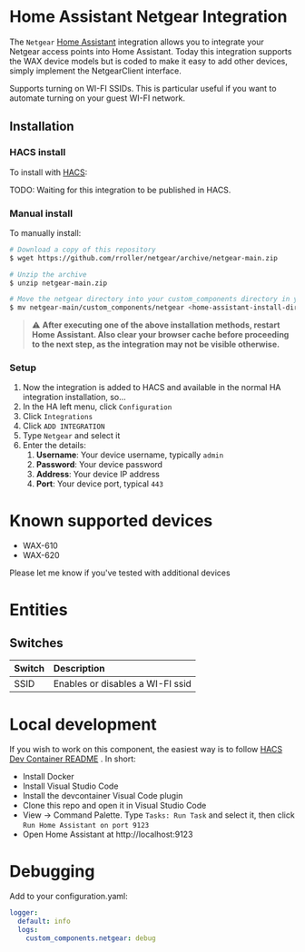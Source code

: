# Home Assistant Netgear Integration

The `Netgear` [Home Assistant](https://www.home-assistant.io) integration allows you to integrate your Netgear access
points into Home Assistant. Today this integration supports the WAX device models but is coded to make it easy to add
other devices, simply implement the NetgearClient interface.

Supports turning on WI-FI SSIDs. This is particular useful if you want to automate turning on your guest WI-FI network.

## Installation

### HACS install

To install with [HACS](https://hacs.xyz/):

TODO: Waiting for this integration to be published in HACS.

### Manual install

To manually install:

```bash
# Download a copy of this repository
$ wget https://github.com/rroller/netgear/archive/netgear-main.zip

# Unzip the archive
$ unzip netgear-main.zip

# Move the netgear directory into your custom_components directory in your Home Assistant install
$ mv netgear-main/custom_components/netgear <home-assistant-install-directory>/config/custom_components/
```

> :warning: **After executing one of the above installation methods, restart Home Assistant. Also clear your browser cache before proceeding to the next step, as the integration may not be visible otherwise.**

### Setup

1. Now the integration is added to HACS and available in the normal HA integration installation, so...
2. In the HA left menu, click `Configuration`
3. Click `Integrations`
4. Click `ADD INTEGRATION`
5. Type `Netgear` and select it
6. Enter the details:
    1. **Username**: Your device username, typically `admin`
    2. **Password**: Your device password
    3. **Address**: Your device IP address
    4. **Port**: Your device port, typical `443`

# Known supported devices

* WAX-610
* WAX-620

Please let me know if you've tested with additional devices

# Entities

## Switches

Switch |  Description |
:------------ | :------------ |
SSID | Enables or disables a WI-FI ssid

# Local development

If you wish to work on this component, the easiest way is to
follow [HACS Dev Container README](https://github.com/custom-components/integration_blueprint/blob/master/.devcontainer/README.md)
. In short:

* Install Docker
* Install Visual Studio Code
* Install the devcontainer Visual Code plugin
* Clone this repo and open it in Visual Studio Code
* View -> Command Palette. Type `Tasks: Run Task` and select it, then click `Run Home Assistant on port 9123`
* Open Home Assistant at http://localhost:9123

# Debugging

Add to your configuration.yaml:

```yaml
logger:
  default: info
  logs:
    custom_components.netgear: debug
```
